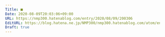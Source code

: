 ```yaml
---
Title: ■
Date: 2020-08-09T20:03:06+09:00
URL: https://nmp300.hatenablog.com/entry/2020/08/09/200306
EditURL: https://blog.hatena.ne.jp/NMP300/nmp300.hatenablog.com/atom/entry/26006613612164376
Draft: true
---
```



